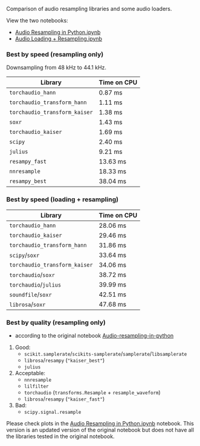 Comparison of audio resampling libraries and some audio loaders.

View the two notebooks:

- [Audio Resampling in Python.ipynb](https://github.com/bernardo-torres/audio-resampling-in-python/blob/master/Audio%20Resampling%20in%20Python.ipynb)
- [Audio Loading + Resampling.ipynb](https://github.com/bernardo-torres/audio-resampling-in-python/blob/master/Audio%20Loading%20%2B%20Resampling.ipynb)


### Best by speed (resampling only)


Downsampling from 48 kHz to 44.1 kHz.


| Library | Time on CPU |
| - | - |
| `torchaudio_hann` | 0.87 ms |
| `torchaudio_transform_hann` | 1.11 ms |
| `torchaudio_transform_kaiser` | 1.38 ms |
| `soxr` | 1.43 ms |
| `torchaudio_kaiser` | 1.69 ms |
| `scipy` | 2.40 ms |
| `julius` | 9.21 ms |
| `resampy_fast` | 13.63 ms |
| `nnresample` | 18.33 ms |
| `resampy_best` | 38.04 ms |



### Best by speed (loading + resampling)

<!-- L: load, R: resample libs
L: torchaudio- \nR: torchaudio_hann              28.058083
L: torchaudio- \nR: torchaudio_kaiser            29.464524
L: torchaudio- \nR: torchaudio_transform_hann    31.858430
L: scipy- \nR: soxr                              33.637649
L: torchaudio- \nR: soxr                         38.724915
L: torchaudio- \nR: julius                       39.991616
L: soundfile- \nR: soxr                          42.511529
L: librosa- \nR: soxr                            47.683907 -->

| Library | Time on CPU |
| - | - |
| `torchaudio_hann` | 28.06 ms |
| `torchaudio_kaiser` | 29.46 ms |
| `torchaudio_transform_hann` | 31.86 ms |
| `scipy`/`soxr` | 33.64 ms |
| `torchaudio_transform_kaiser` | 34.06 ms |
| `torchaudio`/`soxr` | 38.72 ms |
| `torchaudio`/`julius` | 39.99 ms |
| `soundfile`/`soxr` | 42.51 ms |
| `librosa`/`soxr` | 47.68 ms |


### Best by quality (resampling only)

* according to the original notebook [Audio-resampling-in-python](https://github.com/bernardo-torres/audio-resampling-in-python)

1. Good:
   - `scikit.samplerate`/`scikits-samplerate`/`samplerate`/`libsamplerate`
   - `librosa`/`resampy` (`"kaiser_best"`)
   - `julius`
3. Acceptable:
   - `nnresample`
   - `lilfilter`
   - `torchaudio` (`transforms.Resample` + `resample_waveform`)
   - `librosa`/`resampy` (`"kaiser_fast"`)
5. Bad:
   - `scipy.signal.resample`

Please check plots in the [Audio Resampling in Python.ipynb](https://github.com/bernardo-torres/audio-resampling-in-python/blob/master/Audio%20Resampling%20in%20Python.ipynb) notebook. This version is an updated version of the original notebook but does not have all the libraries tested in the original notebook.

